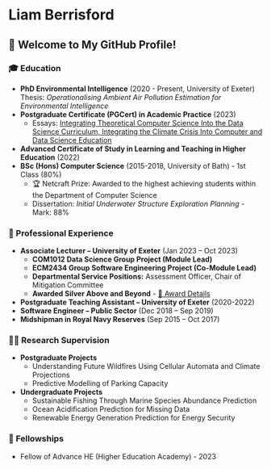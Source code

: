 # Liam Berrisford

## 👋 Welcome to My GitHub Profile!

### 🎓 Education
- **PhD Environmental Intelligence** (2020 - Present, University of Exeter)  
  Thesis: *Operationalising Ambient Air Pollution Estimation for Environmental Intelligence*  
- **Postgraduate Certificate (PGCert) in Academic Practice** (2023)
  - Essays: [Integrating Theoretical Computer Science Into the Data Science Curriculum, Integrating the Climate Crisis Into Computer and Data Science Education](https://liamberrisford.info/my-work/pgcert-in-academic-practice-essays/)
- **Advanced Certificate of Study in Learning and Teaching in Higher Education** (2022)
- **BSc (Hons) Computer Science** (2015-2018, University of Bath) - 1st Class (80%)
  - 🏆 Netcraft Prize: Awarded to the highest achieving students within the Department of Computer Science
  - Dissertation: *Initial Underwater Structure Exploration Planning* - Mark: 88%

### 💼 Professional Experience
- **Associate Lecturer – University of Exeter** (Jan 2023 – Oct 2023)
  - **COM1012 Data Science Group Project (Module Lead)**
  - **ECM2434 Group Software Engineering Project (Co-Module Lead)**
  - **Departmental Service Positions:** Assessment Officer, Chair of Mitigation Committee
  - **Awarded Silver Above and Beyond** - [🏅 Award Details](https://www.exeter.ac.uk/staff/benefits/reward/aboveandbeyond/)
- **Postgraduate Teaching Assistant – University of Exeter** (2020-2022)
- **Software Engineer – Public Sector** (Dec 2018 – Sep 2019)
- **Midshipman in Royal Navy Reserves** (Sep 2015 – Oct 2017)

### 🧑‍🏫 Research Supervision
- **Postgraduate Projects**
  - Understanding Future Wildfires Using Cellular Automata and Climate Projections
  - Predictive Modelling of Parking Capacity
- **Undergraduate Projects**
  - Sustainable Fishing Through Marine Species Abundance Prediction
  - Ocean Acidification Prediction for Missing Data
  - Renewable Energy Generation Prediction for Energy Security

### 🏅 Fellowships
- Fellow of Advance HE (Higher Education Academy) - 2023
